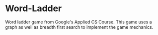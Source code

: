 # Word-Ladder
Word ladder game from Google's Applied CS Course. This game uses a graph as well as breadth first search to implement the game mechanics.
